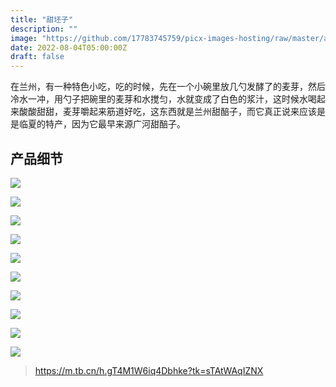 ```yaml
---
title: "甜坯子"
description: ""
image: "https://github.com/17783745759/picx-images-hosting/raw/master/af45a6d7a80a4de96049fc5e81ebe1b9_.4jnz0gmp3r.webp"
date: 2022-08-04T05:00:00Z
draft: false
---
```


在兰州，有一种特色小吃，吃的时候，先在一个小碗里放几勺发酵了的麦芽，然后冷水一冲，用勺子把碗里的麦芽和水搅匀，水就变成了白色的浆汁，这时候水喝起来酸酸甜甜，麦芽嚼起来筋道好吃，这东西就是兰州甜醅子，而它真正说来应该是是临夏的特产，因为它最早来源广河甜醅子。


## 产品细节

![](https://github.com/17783745759/picx-images-hosting/raw/master/76d54f504a682ddbdbb7c48d8631d101_.pf7hi5o3v.webp)

![](https://github.com/17783745759/picx-images-hosting/raw/master/04484f2e57c15461132baeac184ccd64_.64dpzxl1f6.webp)

![](https://github.com/17783745759/picx-images-hosting/raw/master/441d92f9fa8f89fbe413fc7df8ea5fa0_.1hs2z8mn7d.webp)

![](https://github.com/17783745759/picx-images-hosting/raw/master/8deaab136f32af697fc7c73c191dad93_.361fwfd2fj.webp)

![](https://github.com/17783745759/picx-images-hosting/raw/master/22795d6462ef9f96559164605e0d8ff1_.7i093ywj4d.webp)

![](https://github.com/17783745759/picx-images-hosting/raw/master/8399b3c09b36f1ed6884e28616997530_.7p5sx532t.webp)

![](https://github.com/17783745759/picx-images-hosting/raw/master/e5d7e5061ce92251b7b453f61daa87b5_.26lcj9aqiz.webp)

![](https://github.com/17783745759/picx-images-hosting/raw/master/8e3c3a10e663e4be68f9f3e739e5fecf_.8dwqjf6nu6.webp)

![](https://github.com/17783745759/picx-images-hosting/raw/master/da08f84a488548967cb57e2907254dbf_.3yebe5ufu4.webp)

![](https://github.com/17783745759/picx-images-hosting/raw/master/efa2d54655b448d86d8e6abb76607f5d_.77dfati34h.webp)

> https://m.tb.cn/h.gT4M1W6iq4Dbhke?tk=sTAtWAqIZNX